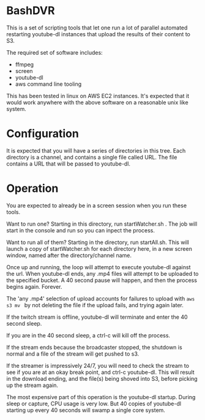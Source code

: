 # BashDVR 
This is a set of scripting tools that let one run a lot of parallel 
automated restarting youtube-dl instances that upload the results 
of their content to S3.

The required set of software includes:
 * ffmpeg
 * screen
 * youtube-dl
 * aws command line tooling

This has been tested in linux on AWS EC2 instances.  It's expected that
it would work anywhere with the above software on a reasonable unix like
system.

# Configuration

It is expected that you will have a series of directories in this tree.
Each directory is a channel, and contains a single file called URL.  The 
file contains a URL that will be passed to youtube-dl.

# Operation

You are expected to already be in a screen session when you run these
tools.

Want to run one?  Starting in this directory, run startWatcher.sh <directory>.
The job will start in the console and run so you can inpect the process.

Want to run all of them? Starting in the directory, run startAll.sh.  This will launch a copy of startWatcher.sh for each directory here, in a new screen
window, named after the directory/channel name.

Once up and running, the loop will attempt to execute youtube-dl against the
url.  When youtube-dl ends, any .mp4 files will attempt to be uploaded to
the specified bucket.  A 40 second pause will happen, and then the process
begins again.  Forever.

The 'any .mp4' selection of upload accounts for failures to upload with
`aws s3 mv ` by not deleting the file if the upload fails, and trying again
later.

If the twitch stream is offline, youtube-dl will terminate and enter the 40
second sleep.

If you are in the 40 second sleep, a ctrl-c will kill off the process.

If the stream ends because the broadcaster stopped, the shutdown is normal
and a file of the stream will get pushed to s3.

If the streamer is impressively 24/7, you will need to check the stream to 
see if you are at an okay break point, and ctrl-c youtube-dl.  This will
result in the download ending, and the file(s) being shoved into S3, before
picking up the stream again.

The most expensive part of this operation is the youtube-dl startup.  During
sleep or capture, CPU usage is very low.  But 40 copies of youtube-dl starting
up every 40 seconds will swamp a single core system.


